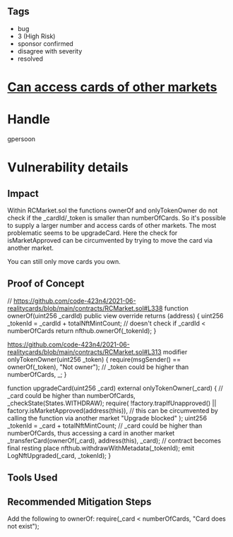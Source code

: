 ## Tags

- bug
- 3 (High Risk)
- sponsor confirmed
- disagree with severity
- resolved

# [Can access cards of other markets](https://github.com/code-423n4/2021-06-realitycards-findings/issues/11) 

# Handle

gpersoon


# Vulnerability details

## Impact
Within RCMarket.sol the functions ownerOf and onlyTokenOwner do not check if the _cardId/_token is smaller than numberOfCards.
So it's possible to supply a larger number and access cards of other markets.
The most problematic seems to be upgradeCard. Here the check for isMarketApproved can be circumvented by trying to move the card via another market.

You can still only move cards you own.

## Proof of Concept
// https://github.com/code-423n4/2021-06-realitycards/blob/main/contracts/RCMarket.sol#L338
    function ownerOf(uint256 _cardId) public view override returns (address) {
        uint256 _tokenId = _cardId + totalNftMintCount; // doesn't check if _cardId < numberOfCards
        return nfthub.ownerOf(_tokenId);
    }

https://github.com/code-423n4/2021-06-realitycards/blob/main/contracts/RCMarket.sol#L313
  modifier onlyTokenOwner(uint256 _token) {
        require(msgSender() == ownerOf(_token), "Not owner"); // _token could be higher than numberOfCards,
        _;
    }

  function upgradeCard(uint256 _card) external onlyTokenOwner(_card) {   // _card  could be higher than numberOfCards,
        _checkState(States.WITHDRAW);
        require(
            !factory.trapIfUnapproved() ||
                factory.isMarketApproved(address(this)),   // this can be circumvented by calling the function via another market
            "Upgrade blocked"
        );
        uint256 _tokenId = _card + totalNftMintCount;    // _card  could be higher than numberOfCards, thus accessing a card in another market
        _transferCard(ownerOf(_card), address(this), _card); // contract becomes final resting place
        nfthub.withdrawWithMetadata(_tokenId);
        emit LogNftUpgraded(_card, _tokenId);
    }
 

## Tools Used

## Recommended Mitigation Steps
Add the following to ownerOf:
require(_card < numberOfCards, "Card does not exist");


